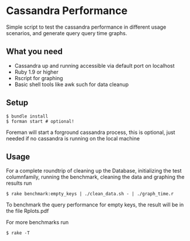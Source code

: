 Cassandra Performance
=====================

Simple script to test the cassandra performance in different usage scenarios,
and generate query query time graphs.

What you need
-------------
* Cassandra up and running accessible via default port on localhost
* Ruby 1.9 or higher
* Rscript for graphing
* Basic shell tools like awk such for data cleanup

Setup
-----

    $ bundle install
    $ forman start # optional!

Foreman will start a forground cassandra process, this is optional, just needed
if no cassandra is running on the local machine

Usage
-----
For a complete roundtrip of cleaning up the Database, initializing the test
columnfamily, running the benchmark, cleaning the data and graphing the results
run

    $ rake benchmark:empty_keys | ./clean_data.sh - | ./graph_time.r

To benchmark the query performance for empty keys, the result will be in the
file Rplots.pdf

For more benchmarks run

    $ rake -T



